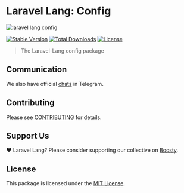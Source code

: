 # Laravel Lang: Config

![laravel lang config](https://preview.dragon-code.pro/laravel-lang/config.svg?brand=laravel&mode=dark)

[![Stable Version][badge_stable]][link_packagist]
[![Total Downloads][badge_downloads]][link_packagist]
[![License][badge_license]][link_license]

> The Laravel-Lang config package

## Communication

We also have official [chats](https://t.me/addlist/l0XGtvEIBiljMTMy) in Telegram.

## Contributing

Please see [CONTRIBUTING](https://laravel-lang.com/contributions.html) for details.

## Support Us

❤️ Laravel Lang? Please consider supporting our collective on [Boosty](https://boosty.to/laravel-lang).

## License

This package is licensed under the [MIT License](https://laravel-lang.com/license.html).


[badge_downloads]:      https://img.shields.io/packagist/dt/laravel-lang/config.svg?style=flat-square

[badge_license]:        https://img.shields.io/packagist/l/laravel-lang/config.svg?style=flat-square

[badge_stable]:         https://img.shields.io/github/v/release/laravel-lang/config?label=stable&style=flat-square

[link_license]:         LICENSE

[link_packagist]:       https://packagist.org/packages/laravel-lang/config
